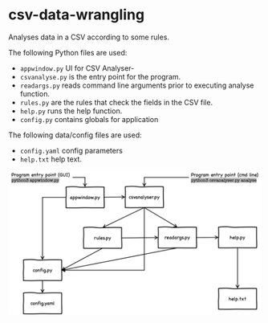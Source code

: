 # csv-data-wrangling
Analyses data in a CSV according to some rules.

The following Python files are used: 
- `appwindow.py` UI for CSV Analyser- 
- `csvanalyse.py` is the entry point for the program.
- `readargs.py` reads command line arguments prior to executing analyse function.
- `rules.py` are the rules that check the fields in the CSV file.
- `help.py` runs the help function.
- `config.py` contains globals for application

The following data/config files are used:
- `config.yaml` config parameters
- `help.txt` help text.

![components](components.png)